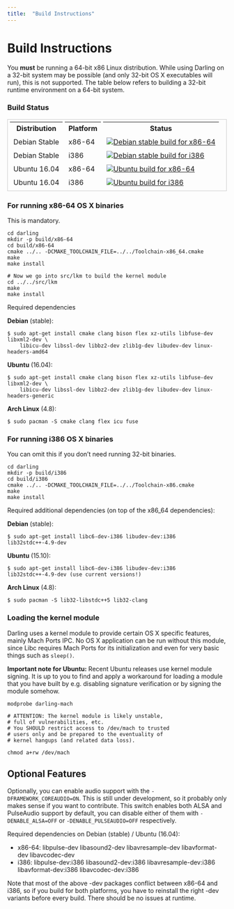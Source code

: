 ```yaml
---
title:	"Build Instructions"
---
```

# Build Instructions

You **must** be running a 64-bit x86 Linux distribution. While using Darling on a 32-bit system may be possible (and only 32-bit OS X executables will run), this is not supported. The table below refers to building a 32-bit runtime environment on a 64-bit system.

### Build Status

<table style="border-spacing: 5px; border-collapse: separate; border: 1px solid #ccc">
<tbody><tr>
<th>Distribution</th>
<th>Platform</th>
<th>Status</th>
</tr>
<tr>
<td>Debian Stable</td>
<td>x86-64</td>
<td><a href="http://teamcity.dolezel.info/viewType.html?buildTypeId=Darling_DebianStableX8664&amp;guest=1"><img src="http://teamcity.dolezel.info/app/rest/builds/buildType:(id:Darling_DebianStableX8664)/statusIcon" title="Debian stable build for x86-64"></a></td>
</tr>
<tr>
<td>Debian Stable</td>
<td>i386</td>
<td><a href="http://teamcity.dolezel.info/viewType.html?buildTypeId=Darling_DebianStableX8664&amp;guest=1"><img src="http://teamcity.dolezel.info/app/rest/builds/buildType:(id:Darling_DebianStableX8664)/statusIcon" title="Debian stable build for i386"></a></td>
</tr>
<tr>
<td>Ubuntu 16.04</td>
<td>x86-64</td>
<td><a href="http://teamcity.dolezel.info/viewType.html?buildTypeId=Darling_UbuntuLtsX8664&amp;guest=1"><img src="http://teamcity.dolezel.info/app/rest/builds/buildType:(id:Darling_UbuntuLtsX8664)/statusIcon" title="Ubuntu build for x86-64"></a></td>
</tr>
<tr>
<td>Ubuntu 16.04</td>
<td>i386</td>
<td><a href="http://teamcity.dolezel.info/viewType.html?buildTypeId=Darling_UbuntuLtsX86&amp;guest=1"><img src="http://teamcity.dolezel.info/app/rest/builds/buildType:(id:Darling_UbuntuLtsX86)/statusIcon" title="Ubuntu build for i386"></a></td>
</tr>
</tbody></table>

### For running x86-64 OS X binaries
This is mandatory.

```
cd darling
mkdir -p build/x86-64
cd build/x86-64
cmake ../.. -DCMAKE_TOOLCHAIN_FILE=../../Toolchain-x86_64.cmake
make
make install

# Now we go into src/lkm to build the kernel module
cd ../../src/lkm
make
make install
```

Required dependencies

**Debian** (stable):

```
$ sudo apt-get install cmake clang bison flex xz-utils libfuse-dev libxml2-dev \
	libicu-dev libssl-dev libbz2-dev zlib1g-dev libudev-dev linux-headers-amd64
```

**Ubuntu** (16.04):

```
$ sudo apt-get install cmake clang bison flex xz-utils libfuse-dev libxml2-dev \
	libicu-dev libssl-dev libbz2-dev zlib1g-dev libudev-dev linux-headers-generic
```

**Arch Linux** (4.8):

```
$ sudo pacman -S cmake clang flex icu fuse
```

### For running i386 OS X binaries
You can omit this if you don’t need running 32-bit binaries.

```
cd darling
mkdir -p build/i386
cd build/i386
cmake ../.. -DCMAKE_TOOLCHAIN_FILE=../../Toolchain-x86.cmake
make
make install
```

Required additional dependencies (on top of the x86_64 dependencies):

**Debian** (stable):

```
$ sudo apt-get install libc6-dev-i386 libudev-dev:i386 lib32stdc++-4.9-dev
```

**Ubuntu** (15.10):

```
$ sudo apt-get install libc6-dev-i386 libudev-dev:i386 lib32stdc++-4.9-dev (use current versions!)
```

**Arch Linux** (4.8):

```
$ sudo pacman -S lib32-libstdc++5 lib32-clang
```

### Loading the kernel module

Darling uses a kernel module to provide certain OS X specific features, mainly Mach Ports IPC. No OS X application can be run without this module, since Libc requires Mach Ports for its initialization and even for very basic things such as `sleep()`.

**Important note for Ubuntu:** Recent Ubuntu releases use kernel module signing. It is up to you to find and apply a workaround for loading a module that you have built by e.g. disabling signature verification or by signing the module somehow.

```
modprobe darling-mach

# ATTENTION: The kernel module is likely unstable,
# full of vulnerabilities, etc.
# You SHOULD restrict access to /dev/mach to trusted
# users only and be prepared to the eventuality of
# kernel hangups (and related data loss).

chmod a+rw /dev/mach
```

## Optional Features

Optionally, you can enable audio support with the `-DFRAMEWORK_COREAUDIO=ON`. This is still under development, so it probably only makes sense if you want to contribute. This switch enables both ALSA and PulseAudio support by default, you can disable either of them with `-DENABLE_ALSA=OFF` or `-DENABLE_PULSEAUDIO=OFF` respectively.

Required dependencies on Debian (stable) / Ubuntu (16.04):

* x86-64: libpulse-dev libasound2-dev libavresample-dev libavformat-dev libavcodec-dev
* i386: libpulse-dev:i386 libasound2-dev:i386 libavresample-dev:i386 libavformat-dev:i386 libavcodec-dev:i386

Note that most of the above -dev packages conflict between x86-64 and i386, so if you build for both platforms, you have to reinstall the right -dev variants before every build. There should be no issues at runtime.

